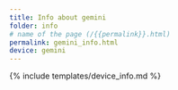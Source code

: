 ```yaml
---
title: Info about gemini
folder: info
# name of the page (/{{permalink}}.html)
permalink: gemini_info.html
device: gemini
---
```

{% include templates/device_info.md %}
